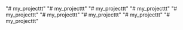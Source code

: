"# my_projecttt" 
"# my_projecttt" 
"# my_projecttt" 
"# my_projecttt" 
"# my_projecttt" 
"# my_projecttt" 
"# my_projecttt" 
"# my_projecttt" 
"# my_projecttt" 
